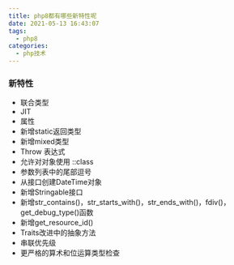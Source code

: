 ```yaml
---
title: php8都有哪些新特性呢
date: 2021-05-13 16:43:07
tags:
  - php8
categories:
  - php技术
---
```


### 新特性

- 联合类型
- JIT
- 属性
- 新增static返回类型
- 新增mixed类型
- Throw 表达式
- 允许对对象使用 ::class 
- 参数列表中的尾部逗号
- 从接口创建DateTime对象
- 新增Stringable接口
- 新增str_contains()，str_starts_with()，str_ends_with()，fdiv()，get_debug_type()函数
- 新增get_resource_id()
- Traits改进中的抽象方法
- 串联优先级
- 更严格的算术和位运算类型检查